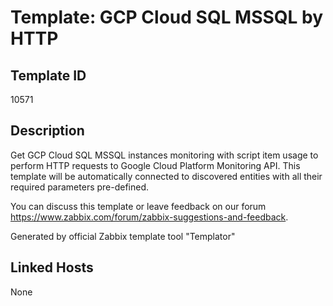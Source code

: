 # Template: GCP Cloud SQL MSSQL by HTTP

## Template ID
10571

## Description
Get GCP Cloud SQL MSSQL instances monitoring with script item usage to perform HTTP requests to Google Cloud Platform Monitoring API.
This template will be automatically connected to discovered entities with all their required parameters pre-defined.

You can discuss this template or leave feedback on our forum https://www.zabbix.com/forum/zabbix-suggestions-and-feedback.


Generated by official Zabbix template tool "Templator"

## Linked Hosts
None

